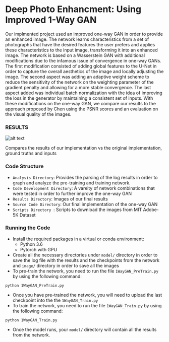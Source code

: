 # Deep Photo Enhancment: Using Improved 1-Way GAN
Our implmented project used an improved one-way GAN in order to provide an enhanced image. The network learns characteristics from a set of photographs that have the desired features the user prefers and applies these characteristics to the input image, transforming it into an enhanced image. The network is based on a Wasserstein GAN with additional modifications due to the infamous issue of convergence in one-way GANs. The first modification consisted of adding global features to the U-Net in order to capture the overall aesthetics of the image and locally adjusting the image. The second aspect was adding an adaptive weight scheme to reduce the sensitivity of the network on the weighting parameter of the gradient penalty and allowing for a more stable convergence. The last aspect added was individual batch normalization with the idea of improving the loss in the generator by maintaining a consistent set of inputs. With these modifications on the one-way GAN, we compare our results to the approach proposed by Chen using the PSNR scores and an evaluation on the visual quality of the images.

### RESULTS
![alt text](https://github.com/nitinchakravarthy/Deep-Learning-Project/blob/master/Results/Result2.png)  

Compares the results of our implementation vs the original implementation, ground truths and inputs

### Code Structure
* ```Analysis Directory```: Provides the parsing of the log results in order to graph and analyze the pre-training and training network.
* ```Code Development Directory```: A vareity of network combinations that were tested in order to further improve the one-way GAN
* ```Results Directory```: Images of our final results
* ```Source Code Directory```: Our final implementation of the one-way GAN
* ```Scripts Directory ```: Scripts to download the images from MIT Adobe-5K Dataset

### Running the Code
* Install the required packages in a virtual or conda environment:
	* Python 3.6
	* Pytorch with GPU
* Create all the necessary directories under ```model/``` directory in order to save the log file with the results and the checkpoints from the network and ```image/``` directory in order to save all the images
* To pre-train the network, you need to run the file ```1WayGAN_PreTrain.py``` by using the following command:
```
python 1WayGAN_PreTrain.py
```
* Once you have pre-trained the network, you will need to upload the last checkpoint into the the ```1WayGAN_Train.py```
* To train the network, you need to run the file ```1WayGAN_Train.py``` by using the following command:
```
python 1WayGAN_Train.py
```
* Once the model runs, your ```model/``` directory will contain all the results from the network.
